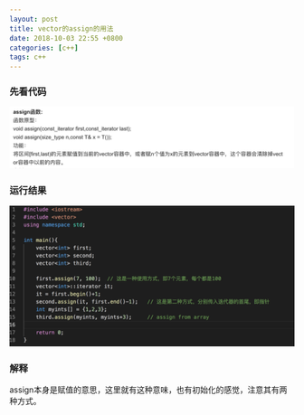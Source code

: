 ```yaml
---
layout: post
title: vector的assign的用法
date: 2018-10-03 22:55 +0800
categories: [c++]
tags: c++
---
```

<!--more-->

### 先看代码

![avatar](/images/vector007.png)

### 运行结果

![avatar](/images/vector008.png)

### 解释
assign本身是赋值的意思，这里就有这种意味，也有初始化的感觉，注意其有两种方式。

